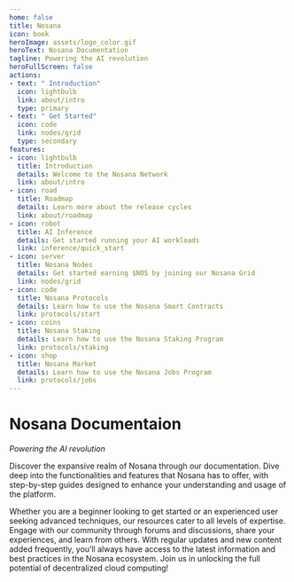```yaml
---
home: false
title: Nosana
icon: book
heroImage: assets/logo_color.gif
heroText: Nosana Documentation
tagline: Powering the AI revolution
heroFullScreen: false
actions:
- text: " Introduction"
  icon: lightbulb
  link: about/intro
  type: primary
- text: " Get Started"
  icon: code
  link: nodes/grid
  type: secondary
features:
- icon: lightbulb
  title: Introduction
  details: Welcome to the Nosana Network
  link: about/intro
- icon: road
  title: Roadmap
  details: Learn more about the release cycles
  link: about/roadmap
- icon: robot
  title: AI Inference
  details: Get started running your AI workloads
  link: inference/quick_start
- icon: server
  title: Nosana Nodes
  details: Get started earning $NOS by joining our Nosana Grid
  link: nodes/grid
- icon: code
  title: Nosana Protocols
  details: Learn how to use the Nosana Smart Contracts
  link: protocols/start
- icon: coins
  title: Nosana Staking
  details: Learn how to use the Nosana Staking Program
  link: protocols/staking
- icon: shop
  title: Nosana Market
  details: Learn how to use the Nosana Jobs Program
  link: protocols/jobs
---
```


# Nosana Documentaion

_Powering the AI revolution_

Discover the expansive realm of Nosana through our documentation. Dive deep into the functionalities and features that Nosana has to offer, with step-by-step guides designed to enhance your understanding and usage of the platform.

Whether you are a beginner looking to get started or an experienced user seeking advanced techniques, our resources cater to all levels of expertise. Engage with our community through forums and discussions, share your experiences, and learn from others. With regular updates and new content added frequently, you’ll always have access to the latest information and best practices in the Nosana ecosystem. Join us in unlocking the full potential of decentralized cloud computing!
